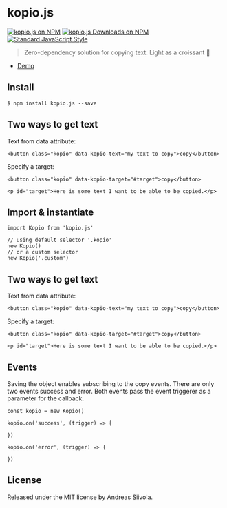 # kopio.js
[![kopio.js on NPM](https://img.shields.io/npm/v/kopio.js.svg?style=flat-square)](https://www.npmjs.com/package/kopio.js) [![kopio.js Downloads on NPM](https://img.shields.io/npm/dm/kopio.js.svg?style=flat-square)](https://www.npmjs.com/package/kopio.js) [![Standard JavaScript Style](https://img.shields.io/badge/code_style-standard-brightgreen.svg?style=flat-square)](http://standardjs.com/)

> Zero-dependency solution for copying text. Light as a croissant 🥐
* [Demo](http://Banttu.github.io/kopio.js)

## Install
```
$ npm install kopio.js --save
```

## Two ways to get text

Text from data attribute:
```
<button class="kopio" data-kopio-text="my text to copy">copy</button>
```

Specify a target:
```
<button class="kopio" data-kopio-target="#target">copy</button>

<p id="target">Here is some text I want to be able to be copied.</p>
```

## Import & instantiate
```
import Kopio from 'kopio.js'

// using default selector '.kopio'
new Kopio()
// or a custom selector
new Kopio('.custom')
```

## Two ways to get text

Text from data attribute:
```
<button class="kopio" data-kopio-text="my text to copy">copy</button>
```
Specify a target:
```
<button class="kopio" data-kopio-target="#target">copy</button>

<p id="target">Here is some text I want to be able to be copied.</p>
```

## Events

Saving the object enables subscribing to the copy events. There are only two events success and error. Both events pass the event triggerer as a parameter for the callback.

```
const kopio = new Kopio()

kopio.on('success', (trigger) => {

})

kopio.on('error', (trigger) => {

})
```

## License
Released under the MIT license by Andreas Siivola.
